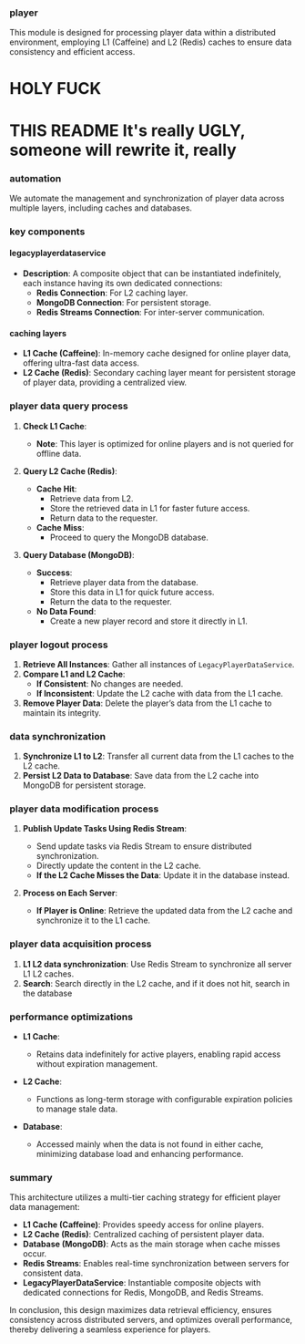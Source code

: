 ### player

This module is designed for processing player data within a distributed environment, employing L1 (Caffeine) and L2 (Redis) caches to ensure data consistency and efficient access.

# HOLY FUCK
# THIS README It's really UGLY, someone will rewrite it, really

### automation

We automate the management and synchronization of player data across multiple layers, including caches and databases.

### key components

#### legacyplayerdataservice
- **Description**: A composite object that can be instantiated indefinitely, each instance having its own dedicated connections:
    - **Redis Connection**: For L2 caching layer.
    - **MongoDB Connection**: For persistent storage.
    - **Redis Streams Connection**: For inter-server communication.

#### caching layers
- **L1 Cache (Caffeine)**: In-memory cache designed for online player data, offering ultra-fast data access.
- **L2 Cache (Redis)**: Secondary caching layer meant for persistent storage of player data, providing a centralized view.

### player data query process

1. **Check L1 Cache**:
    - **Note**: This layer is optimized for online players and is not queried for offline data.

2. **Query L2 Cache (Redis)**:
    - **Cache Hit**:
        - Retrieve data from L2.
        - Store the retrieved data in L1 for faster future access.
        - Return data to the requester.
    - **Cache Miss**:
        - Proceed to query the MongoDB database.

3. **Query Database (MongoDB)**:
    - **Success**:
        - Retrieve player data from the database.
        - Store this data in L1 for quick future access.
        - Return the data to the requester.
    - **No Data Found**:
        - Create a new player record and store it directly in L1.

### player logout process

1. **Retrieve All Instances**: Gather all instances of `LegacyPlayerDataService`.
2. **Compare L1 and L2 Cache**:
    - **If Consistent**: No changes are needed.
    - **If Inconsistent**: Update the L2 cache with data from the L1 cache.
3. **Remove Player Data**: Delete the player’s data from the L1 cache to maintain its integrity.

### data synchronization

1. **Synchronize L1 to L2**: Transfer all current data from the L1 caches to the L2 cache.
2. **Persist L2 Data to Database**: Save data from the L2 cache into MongoDB for persistent storage.

### player data modification process

1. **Publish Update Tasks Using Redis Stream**:
    - Send update tasks via Redis Stream to ensure distributed synchronization.
    - Directly update the content in the L2 cache.
    - **If the L2 Cache Misses the Data**: Update it in the database instead.

2. **Process on Each Server**:
    - **If Player is Online**: Retrieve the updated data from the L2 cache and synchronize it to the L1 cache.

### player data acquisition process

1. **L1 L2 data synchronization**: Use Redis Stream to synchronize all server L1 L2 caches.
2. **Search**: Search directly in the L2 cache, and if it does not hit, search in the database

### performance optimizations

- **L1 Cache**:
    - Retains data indefinitely for active players, enabling rapid access without expiration management.

- **L2 Cache**:
    - Functions as long-term storage with configurable expiration policies to manage stale data.

- **Database**:
    - Accessed mainly when the data is not found in either cache, minimizing database load and enhancing performance.

### summary

This architecture utilizes a multi-tier caching strategy for efficient player data management:

- **L1 Cache (Caffeine)**: Provides speedy access for online players.
- **L2 Cache (Redis)**: Centralized caching of persistent player data.
- **Database (MongoDB)**: Acts as the main storage when cache misses occur.
- **Redis Streams**: Enables real-time synchronization between servers for consistent data.
- **LegacyPlayerDataService**: Instantiable composite objects with dedicated connections for Redis, MongoDB, and Redis Streams.

In conclusion, this design maximizes data retrieval efficiency, ensures consistency across distributed servers, and optimizes overall performance, thereby delivering a seamless experience for players.